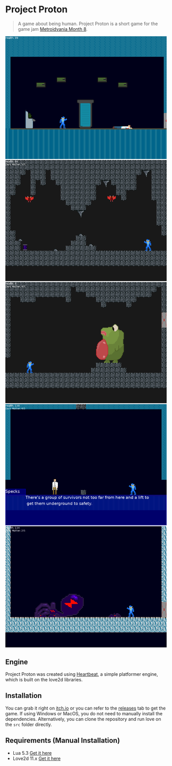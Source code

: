 # Project Proton
> A game about being human.
Project Proton is a short game for the game jam [Metroidvania Month 8](https://itch.io/jam/metroidvania-month-8).

![screenshot1](https://github.com/taizweb/project-proton/raw/master/screenshots/screenshot1.png)
![screenshot2](https://github.com/taizweb/project-proton/raw/master/screenshots/screenshot2.png)
![screenshot3](https://github.com/taizweb/project-proton/raw/master/screenshots/screenshot3.png)
![screenshot4](https://github.com/taizweb/project-proton/raw/master/screenshots/screenshot4.png)
![screenshot5](https://github.com/taizweb/project-proton/raw/master/screenshots/screenshot5.png)

## Engine
Project Proton was created using [Heartbeat](https://github.com/taizweb/heartbeat), a simple platformer engine, which is built on the love2d libraries.

## Installation
You can grab it right on [itch.io](https://taiz.itch.io/project-proton) or you can refer to the [releases](https://github.com/TaizWeb/project-proton/releases) tab to get the game. If using Windows or MacOS, you do not need to manually install the dependencies. Alternatively, you can clone the repository and run love on the `src` folder directly.

## Requirements (Manual Installation)
* Lua 5.3 [Get it here](https://www.lua.org/download.html)
* Love2d 11.x [Get it here](https://love2d.org/)

